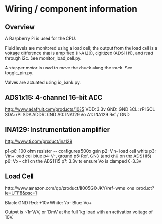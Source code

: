 Wiring / component information
==============================

Overview
-----------------------------
A Raspberry Pi is used for the CPU.

Fluid levels are monitored using a load cell; the output from the load cell is
a voltage difference that is amplified (INA129), digitized (ADS1115), and read
through i2c. See monitor_load_cell.py.

A stepper motor is used to move the chuck along the track. See toggle_pin.py.

Valves are actuated using io_bank.py.

ADS1x15: 4-channel 16-bit ADC
------------------------------
http://www.adafruit.com/products/1085
VDD: 3.3v
GND: GND
SCL: rPI SCL
SDA: rPI SDA
ADDR: GND
A0: INA129 Vo
A1: INA129 Ref / GND


INA129: Instrumentation amplifier
---------------------------------
http://www.ti.com/product/ina129

p1-p8: 100 ohm resistor -- configures 500x gain
p2: Vin- load cell white
p3: Vin+ load cell blue
p4: V-, ground
p5: Ref, GND (and ch0 on the ADS1115)
p6: Vo - ch1 on the ADS1115
p7: 3.3v to ensure Vo is clamped 0-3.3v


Load Cell
---------------------------------
http://www.amazon.com/gp/product/B005GIXJKY/ref=wms_ohs_product?ie=UTF8&psc=1

Black: GND
Red: +10v
White: Vo-
Blue: Vo+

Output is ~1mV/V, or 10mV at the full 1kg load with an activation voltage of
10V.
